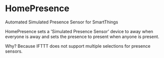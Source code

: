 # HomePresence
Automated Simulated Presence Sensor for SmartThings

HomePresence sets a 'Simulated Presence Sensor' device to away when everyone is away and sets the presence to present when anyone is present.

Why? Because IFTTT does not support multiple selections for presence sensors.
